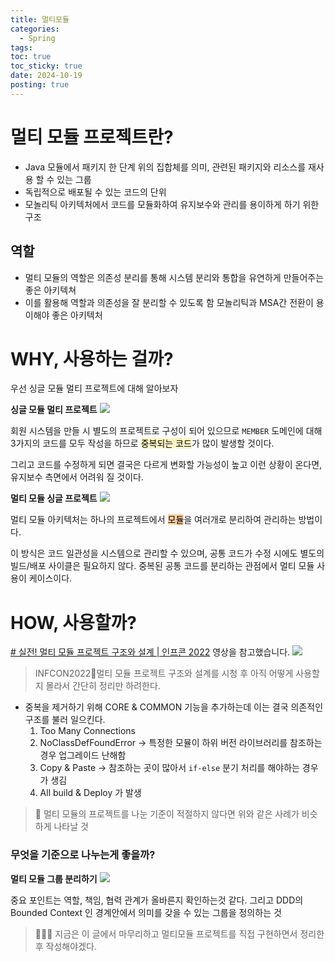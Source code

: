 ```yaml
---
title: 멀티모듈
categories:
  - Spring
tags: 
toc: true
toc_sticky: true
date: 2024-10-19
posting: true
---
```

# 멀티 모듈 프로젝트란?
- Java 모듈에서 패키지 한 단계 위의 집합체를 의미, 관련된 패키지와 리소스를 재사용 할 수 있는 그룹
- 독립적으로 배포될 수 있는 코드의 단위
- 모놀리틱 아키텍처에서 코드를 모듈화하여 유지보수와 관리를 용이하게 하기 위한 구조

## 역할
- 멀티 모듈의 역할은 의존성 분리를 통해 시스템 분리와 통합을 유연하게 만들어주는 좋은 아키텍쳐
- 이를 활용해 역할과 의존성을 잘 분리할 수 있도록 함 모놀리틱과 MSA간 전환이 용이해야 좋은 아키텍처

# WHY, 사용하는 걸까?
우선 싱글 모듈 멀티 프로젝트에 대해 알아보자

**싱글 모듈 멀티 프로젝트**
![](https://i.imgur.com/aWYwMCf.png)

회원 시스템을 만들 시 별도의 프로젝트로 구성이 되어 있으므로 `MEMBER` 도메인에 대해 3가지의 코드를 모두 작성을 하므로 <mark style="background: #FFF3A3A6;">중복되는 코드</mark>가 많이 발생할 것이다. 

그리고 코드를 수정하게 되면 결국은 다르게 변화할 가능성이 높고 이런 상황이 온다면, 유지보수 측면에서 어려워 질 것이다. 

**멀티 모듈 싱글 프로젝트**
![](https://i.imgur.com/U3dK46H.png)


멀티 모듈 아키텍처는 하나의 프로젝트에서 <mark style="background: #FFB86CA6;">모듈</mark>을 여러개로 분리하여 관리하는 방법이다. 

이 방식은 코드 일관성을 시스템으로 관리할 수 있으며, 공통 코드가 수정 시에도 별도의 빌드/배포 사이클은 필요하지 않다. 
중복된 공통 코드를 분리하는 관점에서 멀티 모듈 사용이 케이스이다. 


# HOW, 사용할까?

[# 실전! 멀티 모듈 프로젝트 구조와 설계 | 인프콘 2022](https://www.youtube.com/watch?v=ipDzLJK-7Kc&t=275s) 영상을 참고했습니다.
![](https://i.imgur.com/GanVZ4b.png)

> INFCON2022멀티 모듈 프로젝트 구조와 설계를 시청 후 아직 어떻게 사용할 지 몰라서 간단히 정리만 하려한다.

- 중복을 제거하기 위해  CORE & COMMON 기능을 추가하는데 이는 결국 의존적인 구조를 불러 일으킨다.
	1. Too Many Connections 
	2. NoClassDefFoundError -> 특정한 모뮬이 하위 버전 라이브러리를 참조하는 경우 업그레이드 난해함
	3. Copy & Paste -> 참조하는 곳이 많아서 `if-else` 분기 처리를 해야하는 경우가 생김
	4. All build & Deploy 가 발생

> 🧐  멀티 모듈의 프로젝트를 나눈 기준이 적절하지 않다면 위와 같은 사례가 비슷하게 나타날 것 

### 무엇을 기준으로 나누는게 좋을까?
**멀티 모듈 그룹 분리하기**
![](https://i.imgur.com/ZhMn1Pi.png)

중요 포인트는 역할, 책임, 협력 관계가 올바른지 확인하는것 같다. 그리고 DDD의 Bounded Context 인 경계안에서 의미를 갖을 수 있는 그룹을 정의하는 것

> 🧑🏻‍💻 지금은 이 글에서 마무리하고 멀티모듈 프로젝트를 직접 구현하면서 정리한 후 작성해야겠다. 

